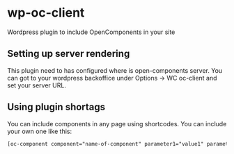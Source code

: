 # wp-oc-client

Wordpress plugin to include OpenComponents in your site

## Setting up server rendering

This plugin need to has configured where is open-components server. You can got to your wordpress backoffice under
Options -> WC oc-client and set your server URL.

## Using plugin shortags

You can include components in any page using shortcodes. You can include your own one like this:

```html
[oc-component component="name-of-component" parameter1="value1" parameter_camel="This one will be translated to parameterCamel when passed to component"]
```
